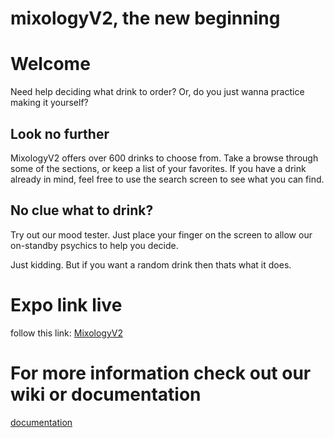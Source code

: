 # mixologyV2, the new beginning

# Welcome

Need help deciding what drink to order? Or, do you just wanna practice making it yourself? 

## Look no further

MixologyV2 offers over 600 drinks to choose from. Take a browse through some of the sections, or keep a list of your favorites.
If you have a drink already in mind, feel free to use the search screen to see what you can find.

## No clue what to drink?

Try out our mood tester. Just place your finger on the screen to allow our on-standby psychics to help you decide. 

Just kidding. But if you want a random drink then thats what it does.


# Expo link live

follow this link: [MixologyV2](https://expo.io/@mikrowil/projects/Mixology) 


# For more information check out our wiki or documentation

[documentation](https://mikrowil.github.io/mixologyV2/)

